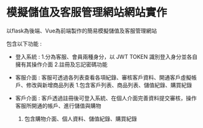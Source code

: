 # 模擬儲值及客服管理網站網站實作

以flask為後端、Vue為前端製作的簡易模擬儲值及客服管理網站

包含以下功能 :
* 登入系統 :
    1.分為客服、會員兩種身分，以 JWT TOKEN 識別登入身分並各自擁有其操作介面
    2.註冊及忘記密碼功能

* 客服介面 : 客服可透過各列表查看各項紀錄、審核客戶資料、開通客戶虛擬帳戶、修改與新增商品列表
   1.包含客戶列表、商品列表、儲值紀錄、購買紀錄

* 客戶介面 : 客戶透過註冊後可登入系統、在個人介面完善資料提交審核，操作客服所開通的帳戶、進行儲值與購物
  1. 包含購物介面、個人資料、儲值紀錄、購買紀錄
